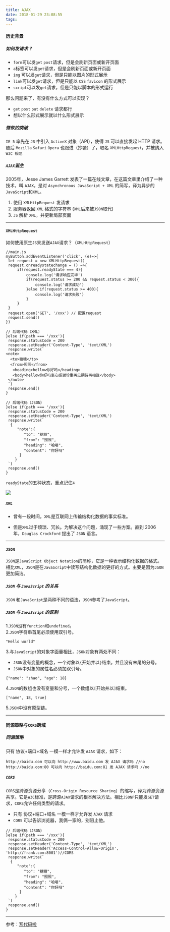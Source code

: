 ```yaml
---
title: AJAX
date: 2018-01-29 23:08:55
tags:
---
```

#### 历史背景
##### 如何发请求？
* `form`可以发`get` `post`请求，但是会刷新页面或新开页面
* `a`标签可以发`get`请求，但是会刷新页面或新开页面
* `img` 可以发`get`请求，但是只能以图片的形式展示
* `link`可以发`get`请求，但是只能以 `CSS` `favicon` 的形式展示
* `script`可以发`get`请求，但是只能以脚本的形式运行
 
那么问题来了，有没有什么方式可以实现？

* `get` `post` `put` `delete` 请求都行
* 想以什么形式展示就以什么形式展示

##### 微软的突破
`IE 5` 率先在 `JS` 中引入 `ActiveX` 对象（API），使得 `JS` 可以直接发起 HTTP 请求。
随后 `Mozilla` `Safari` `Opera` 也跟进（抄袭）了，取名 `XMLHttpRequest`，并被纳入 `W3C 规范`

##### `AJAX`诞生
2005年，Jesse James Garrett 发表了一篇在线文章，在这篇文章里介绍了一种技术，叫 `AJAX`，是对 `Asynchronous JavaScript + XML` 的简写，译为异步的`JavaScript`和`XML`。

1. 使用 `XMLHttpRequest` 发请求
2. 服务器返回 `XML` 格式的字符串 (`XML`后来被`JSON`取代)
3. `JS` 解析 `XML`，并更新局部页面

---

#### `XMLHttpRequest`

如何使用原生`JS`来发送`AJAX`请求？（`XMLHttpRequest`）

```
//main.js
myButton.addEventListener('click', (e)=>{
 let request = new XMLHttpRequest()
 request.onreadystatechange = () =>{ 
     if(request.readyState === 4){
         console.log('请求响应完毕')
         if(request.status >= 200 && request.status < 300){
             console.log('请求成功')
         }else if(request.status >= 400){
             console.log('请求失败')
         }
     }
 }
 request.open('GET', '/xxx') // 配置request
 request.send()
})
```
	
```	    
// 后端代码（XML）
}else if(path === '/xxx'){
 response.statusCode = 200
 response.setHeader('Content-Type', 'text/XML')
 response.write(`
<note>
  <to>糖糖</to>
  <from>照照</from>
   <heading>hellow你好吗</heading>
   <body>hellow你好吗衷心感谢珍重再见期待再相逢</body>
 </note>
 `)
 response.end()
}
```
	
```   
// 后端代码（JSON）
}else if(path === '/xxx'){
 response.statusCode = 200
 response.setHeader('Content-Type', 'text/XML')
 response.write(`
  {
     "note":{
        "to": "糖糖",
        "from": "照照",
        "heading": "哈喽",
        "content": "你好吗"
      }
    }
 `)
 response.end()
}
```
	
`readyState`的五种状态，重点记住`4`

<img src='https://i.loli.net/2018/01/29/5a6eeb46a0ca4.png
'>

##### `XML`
* 曾有一段时间，`XML`是互联网上传输结构化数据的事实标准。

* 但是`XML`过于烦琐、冗长。为解决这个问题，涌现了一些方案。直到 2006年，`Douglas Crockford` 提出了 `JSON` 语言。

---

#### `JSON`
`JSON`是`JavaScript Object Notation`的简称，它是一种表示结构化数据的格式。相比`XML`，`JSON`是在`JavaScript`中读写结构化数据的更好的方式。主要是因为`JSON`更加简洁。

##### `JSON` 与 `JavaScript` 的关系
`JSON` 和`JavaScript`是两种不同的语法，`JSON`参考了`JavaScript`。

##### `JSON` 与 `JavaScript` 的区别
1.`JSON`没有`function`和`undefined`。<br/>
2.`JSON`字符串首尾必须使用双引号。<br/>

```
"Hello world"
```
3.与`JavaScript`的对象字面量相比，`JSON`对象有两处不同：<br/>

* `JSON`没有变量的概念，一个对象以`{`开始并以`}`结束。并且没有末尾的分号。
* `JSON`中对象的属性名必须加双引号。
	
```
{"name": "zhao", "age": 18}
```

4.`JSON`的数组也没有变量和分号，一个数组以`[`开始并以`]`结束。

```
["name", 18, true]
```

5.`JSON`中没有原型链。

---
#### 同源策略与`CORS`跨域
##### 同源策略
只有 协议+端口+域名 一模一样才允许发 `AJAX` 请求，如下：

```
http://baidu.com 可以向 http://www.baidu.com 发 AJAX 请求吗 //no
http://baidu.com:80 可以向 http://baidu.com:81 发 AJAX 请求吗 //no
```

##### `CORS`
`CORS`是跨源资源分享（`Cross-Origin Resource Sharing`）的缩写，译为跨源资源共享。它是`W3C`标准，是跨源`AJAX`请求的根本解决方法。相比`JSONP`只能发`GET`请求，`CORS`允许任何类型的请求。

* 只有 协议+端口+域名 一模一样才允许发 `AJAX` 请求
* `CORS` 可以告诉浏览器，我俩一家的，别阻止他。

```
// 后端代码（JSON）
}else if(path === '/xxx'){
 response.statusCode = 200
 response.setHeader('Content-Type', 'text/XML')
 response.setHeader('Access-Control-Allow-Origin', 'http://frank.com:8001')//CORS
 response.write(`
  {
     "note":{
        "to": "糖糖",
        "from": "照照",
        "heading": "哈喽",
        "content": "你好吗"
      }
    }
 `)
 response.end()
}
```

---

参考：[写代码啦](https://xiedaimala.com/)